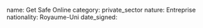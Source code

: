 name: Get Safe Online
category: private_sector
nature:  Entreprise
nationality: Royaume-Uni
date_signed:
    